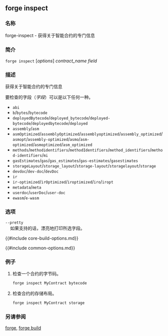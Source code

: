 ## forge inspect

### 名称

forge-inspect - 获得关于智能合约的专门信息

### 简介

``forge inspect`` [*options*] *contract_name* *field*

### 描述

获得关于智能合约的专门信息

要检查的字段（*字段*）可以是以下任何一种。

- `abi`
- `b`/`bytes`/`bytecode`
- `deployedBytecode`/`deployed_bytecode`/`deployed-bytecode`/`deployedbytecode`/`deployed`
- `assembly`/`asm`
- `asmOptimized`/`assemblyOptimized`/`assemblyoptimized`/`assembly_optimized`/`asmopt`/`assembly-optimized`/`asmo`/`asm-optimized`/`asmoptimized`/`asm_optimized`
- `methods`/`methodidentifiers`/`methodIdentifiers`/`method_identifiers`/`method-identifiers`/`mi`
- `gasEstimates`/`gas`/`gas_estimates`/`gas-estimates`/`gasestimates`
- `storageLayout`/`storage_layout`/`storage-layout`/`storagelayout`/`storage`
- `devdoc`/`dev-doc`/`devDoc`
- `ir`
- `ir-optimized`/`irOptimized`/`iroptimized`/`iro`/`iropt`
- `metadata`/`meta`
- `userdoc`/`userDoc`/`user-doc`
- `ewasm`/`e-wasm`

### 选项

`--pretty`  
&nbsp;&nbsp;&nbsp;&nbsp;如果支持的话，漂亮地打印所选字段。

{{#include core-build-options.md}}

{{#include common-options.md}}

### 例子

1. 检查一个合约的字节码。
    ```sh
    forge inspect MyContract bytecode
    ```

2. 检查合约的存储布局。
    ```sh
    forge inspect MyContract storage
    ```

### 另请参阅

[forge](./forge.md), [forge build](./forge-build.md)
